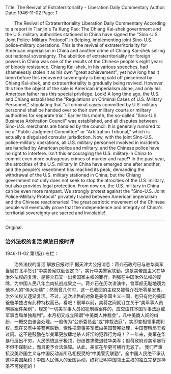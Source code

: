 Title: The Revival of Extraterritoriality - Liberation Daily Commentary
Author:
Date: 1946-11-02
Page: 1

　　The Revival of Extraterritoriality
    Liberation Daily Commentary
    According to a report in Tianjin's Ta Kung Pao: The Chiang Kai-shek government and the U.S. military authorities stationed in China have signed the "Sino-U.S. Joint Police-Military Protocol" in Beiping, implementing joint Sino-U.S. police-military operations. This is the revival of extraterritoriality for American imperialism in China and another crime of Chiang Kai-shek selling out national sovereignty. The abolition of extraterritoriality for foreign powers in China was one of the results of the Chinese people's eight years of bloody resistance. Chiang Kai-shek, in his various speeches, had shamelessly stolen it as his own "great achievement"; yet how long has it been before this recovered sovereignty is being sold off piecemeal by Chiang Kai-shek, and extraterritoriality is gradually being revived. However, this time the object of the sale is American imperialism alone, and only his American father has this special privilege. Look! A long time ago, the U.S. and Chiang established the "Regulations on Criminal Cases of U.S. Military Personnel," stipulating that "all criminal cases committed by U.S. military personnel shall be handed over to their own military courts or military authorities for separate trial." Earlier this month, the so-called "Sino-U.S. Business Arbitration Council" was established, and all disputes between Sino-U.S. merchants are handled by the council. It is generally rumored to be a "Public Judgment Committee" or "Arbitration Tribunal," which is actually a disguised consular jurisdiction. Now, with the joint Sino-U.S. police-military operations, all U.S. military personnel involved in incidents are handled by American police and military, and the Chinese police have no right to interfere. Isn't this encouraging the U.S. military in China to commit even more outrageous crimes of murder and rape!? In the past year, the atrocities of the U.S. military in China have emerged one after another, and the people's resentment has reached its peak, demanding the withdrawal of the U.S. military stationed in China; but the Chiang government not only does not seek to stop the atrocities of the U.S. military, but also provides legal protection. From now on, the U.S. military in China can be even more rampant.
    We strongly protest against the "Sino-U.S. Joint Police-Military Protocol" privately traded between American imperialism and the Chinese reactionaries! The great patriotic movement of the Chinese people will eventually prove that the independence and integrity of China's territorial sovereignty are sacred and inviolable!



<hr /> 

Original: 


### 治外法权的复活  解放日报时评

1946-11-02
第1版()
专栏：

　　治外法权的复活
    解放日报时评
    据天津大公报消息：蒋介石政府已与驻华美军当局在北平签订“中美警宪联勤议定书”，实行中美警宪联勤。这是美帝国主义在华治外法权的复活，是蒋介石又一出卖国家主权的罪行。列强在中国治外法权的废除，为中国人民八年血肉抗战成果之一。蒋介石在历次讲演中，曾厚颜无耻地窃为他本人的“伟大功绩”；然而曾几何时，这一已收回的主权又被蒋介石所零星发售，治外法权又逐渐复活。不过，这次出售的对象是美帝国主义一国，也只有他的美国爸爸单独占有此种特权而已。看吧！很早以前，美蒋之间就订立关于“美军事人员刑事案件条例”，规定“一切美军事人员如犯刑事案件的，应交由其本国军事法庭或军事当局单独裁判”。本月初又成立所谓“中美商人仲裁会”，凡中美商人间的纠纷，一概交由该会处理。一般传为“公断委员会”或“仲裁法庭”，实即变相领事裁判权。现在又有中美警宪联勤，索性把肇事美军概由美国警宪处理，中国警察局无权过问。这不是鼓励在华美军更放肆地杀人奸淫的犯罪行为吗！？一年来，美军在华暴行层出不穷，人民愤恨达于极顶，纷纷要求撤退驻华美军；但蒋政府对美军暴行不但不谋制止，而且更予合法保障。从此，美军在华更可横行无忌了。
    我们严重抗议美帝国主义与中国反动派所私相授受的“中美警宪联勤”，全中国人民绝不承认这种卖国条约！中国人民伟大的爱国运动，终将证明中国领土主权的独立完整是神圣不可侵犯的！

